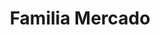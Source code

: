---
title: "Familia Mercado"
url: /caracas/familia-mercado-av-principal-de-las-mercedes/
shop: supermercado
---